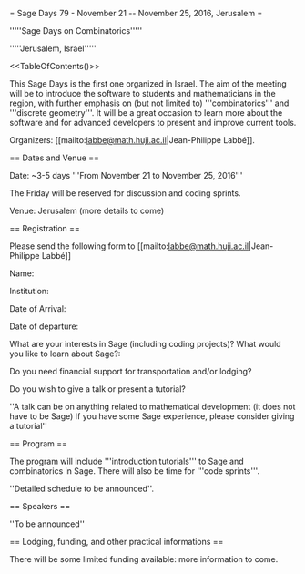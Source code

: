 = Sage Days 79 - November 21 -- November 25, 2016, Jerusalem =

'''''Sage Days on Combinatorics'''''

'''''Jerusalem, Israel'''''

<<TableOfContents()>>

This Sage Days is the first one organized in Israel. The aim of the meeting will be to introduce the software to students and mathematicians in the region, with further emphasis on (but not limited to) '''combinatorics''' and '''discrete geometry'''. It will be a great occasion to learn more about the software and for advanced developers to present and improve current tools.

Organizers: [[mailto:labbe@math.huji.ac.il|Jean-Philippe Labbé]]. 

== Dates and Venue ==

Date: ~3-5 days '''From November 21 to November 25, 2016'''

The Friday will be reserved for discussion and coding sprints.

Venue: Jerusalem (more details to come)

== Registration ==

Please send the following form to [[mailto:labbe@math.huji.ac.il|Jean-Philippe Labbé]]

Name:

Institution:

Date of Arrival:

Date of departure:

What are your interests in Sage (including coding projects)? What would you like to learn about Sage?:

Do you need financial support for transportation and/or lodging?

Do you wish to give a talk or present a tutorial? 

''A talk can be on anything related to mathematical development (it does not have to be Sage)
If you have some Sage experience, please consider giving a tutorial''

== Program ==

The program will include '''introduction tutorials''' to Sage and combinatorics in Sage. There will also be time for '''code sprints'''.

''Detailed schedule to be announced''. 

== Speakers == 

''To be announced''

== Lodging, funding, and other practical informations ==

There will be some limited funding available: more information to come.

